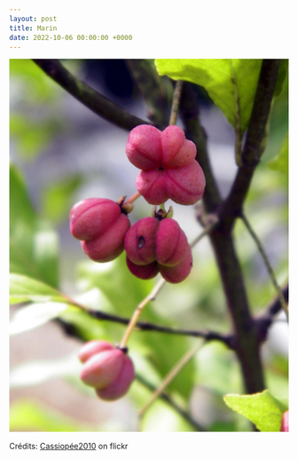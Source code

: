 ```yaml
---
layout: post
title: Marin
date: 2022-10-06 00:00:00 +0000
---
```


![Marin](/images/2022-10-06.jpg)

Crédits: [Cassiopée2010](https://www.flickr.com/people/cmoi30/) on flickr
